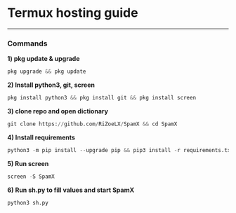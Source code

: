 <h1> Termux hosting guide </h1>

----

<h3>Commands</h3>

<b>1) pkg update & upgrade</b>

```python
pkg upgrade && pkg update
```

<b>2) Install python3, git, screen </b>

```python
pkg install python3 && pkg install git && pkg install screen 
```

<b>3) clone repo and open dictionary </b>

```python
git clone https://github.com/RiZoeLX/SpamX && cd SpamX
```

<b>4) Install requirements </b>

```python
python3 -m pip install --upgrade pip && pip3 install -r requirements.txt
```

<b>5) Run screen </b>

```python
screen -S SpamX
```

<b>6) Run sh.py to fill values and start SpamX </b>

```python
python3 sh.py
```
